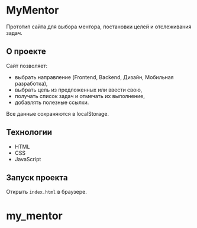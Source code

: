 # MyMentor

Прототип сайта для выбора ментора, постановки целей и отслеживания задач.

## О проекте

Сайт позволяет:
- выбрать направление (Frontend, Backend, Дизайн, Мобильная разработка),
- выбрать цель из предложенных или ввести свою,
- получать список задач и отмечать их выполнение,
- добавлять полезные ссылки.

Все данные сохраняются в localStorage.

## Технологии

- HTML
- CSS
- JavaScript

## Запуск проекта

Открыть `index.html` в браузере.


# my_mentor
